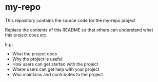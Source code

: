 # my-repo

This repository contains the source code for the my-repo project

Replace the contents of this README so that others can understand what this
project does etc.

E.g:

- What the project does
- Why the project is useful
- How users can get started with the project
- Where users can get help with your project
- Who maintains and contributes to the project
